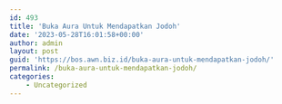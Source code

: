 ```yaml
---
id: 493
title: 'Buka Aura Untuk Mendapatkan Jodoh'
date: '2023-05-28T16:01:58+00:00'
author: admin
layout: post
guid: 'https://bos.awn.biz.id/buka-aura-untuk-mendapatkan-jodoh/'
permalink: /buka-aura-untuk-mendapatkan-jodoh/
categories:
    - Uncategorized
---
```



